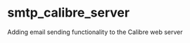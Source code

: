 smtp_calibre_server
===================

Adding email sending functionality to the Calibre web server
